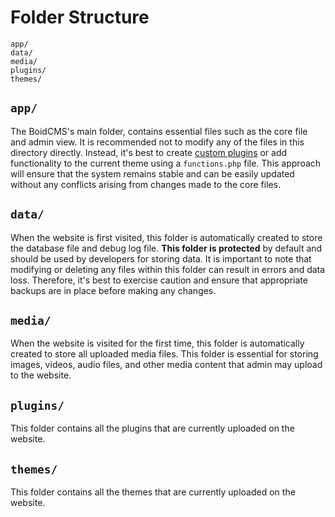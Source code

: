 # Folder Structure

```tree
app/
data/
media/
plugins/
themes/
```

## `app/`
The BoidCMS's main folder, contains essential files such as the core file and admin view. It is recommended not to modify any of the files in this directory directly. Instead, it's best to create [custom plugins](/developer/plugin-basics) or add functionality to the current theme using a `functions.php` file. This approach will ensure that the system remains stable and can be easily updated without any conflicts arising from changes made to the core files.

## `data/`
When the website is first visited, this folder is automatically created to store the database file and debug log file. **This folder is protected** by default and should be used by developers for storing data. It is important to note that modifying or deleting any files within this folder can result in errors and data loss. Therefore, it's best to exercise caution and ensure that appropriate backups are in place before making any changes.

## `media/`
When the website is visited for the first time, this folder is automatically created to store all uploaded media files. This folder is essential for storing images, videos, audio files, and other media content that admin may upload to the website.

## `plugins/`
This folder contains all the plugins that are currently uploaded on the website.

## `themes/`
This folder contains all the themes that are currently uploaded on the website.
